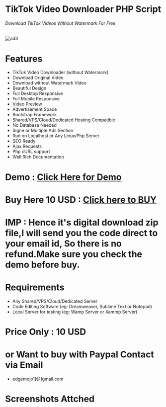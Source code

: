 # TikTok Video Downloader PHP Script
###### Download TikTok Videos Without Watermark For Free
![ad3](https://user-images.githubusercontent.com/45661927/82611837-bf60b180-9bc1-11ea-9bf8-00804586468d.png)

# Features
* TikTok Video Downloader (without Watermark)
* Download Original Video
* Download without Watermark Video
* Beautiful Design
* Full Desktop Responsive
* Full Mobile Responsive
* Video Preview
* Advertisement Space
* Bootstrap Framework
* Shared/VPS/Cloud/Dedicated Hosting Compatible
* No Database Needed
* Signe or Multiple Ads Section
* Run on Localhost or Any Linux/Php Server
* SEO Ready
* Ajax Requests
* Php cURL support
* Well Rich Documentation

# Demo : [Click Here for Demo](http://edgemojo.com/tik-tok-videos-downloader/)
# Buy Here 10 USD : [Click here to BUY](https://www.fiverr.com/manask/develop-tiktok-video-downloader-php-script)

# IMP : Hence it's digital download zip file,I will send you the code direct to your email id, So there is no refund.Make sure you check the demo before buy.


# Requirements
* Any Shared/VPS/Cloud/Dedicated Server
* Code Editing Software (eg: Dreamweaver, Sublime Text or Notepad)
* Local Server for testing (eg: Wamp Server or Xammp Server)

# Price Only : 10 USD

# or Want to buy with Paypal Contact via Email
* edgemojo1[@]gmail.com

# Screenshots Attched


